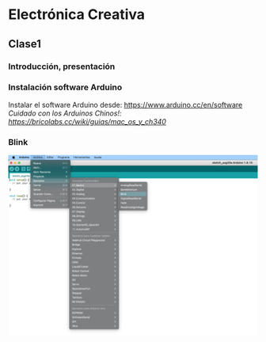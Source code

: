 # Electrónica Creativa

## Clase1
### Introducción, presentación
### Instalación software Arduino
Instalar el software Arduino desde: https://www.arduino.cc/en/software
_Cuidado con los Arduinos Chinos!: https://bricolabs.cc/wiki/guias/mac_os_y_ch340_
### Blink
![ejemplo blink arduino](https://github.com/renzo-dev77/MCD2022/blob/main/Electronica%20Creativa/images/blink.png)
